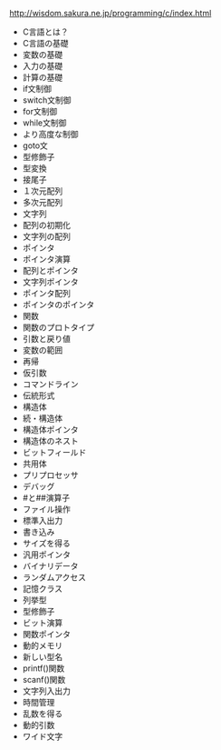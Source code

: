 http://wisdom.sakura.ne.jp/programming/c/index.html

 - C言語とは？
 - C言語の基礎
 - 変数の基礎
 - 入力の基礎
 - 計算の基礎
 - if文制御
 - switch文制御
 - for文制御
 - while文制御
 - より高度な制御
 - goto文
 - 型修飾子
 - 型変換
 - 接尾子
 - １次元配列
 - 多次元配列
 - 文字列
 - 配列の初期化
 - 文字列の配列
 - ポインタ
 - ポインタ演算
 - 配列とポインタ
 - 文字列ポインタ
 - ポインタ配列
 - ポインタのポインタ
 - 関数
 - 関数のプロトタイプ
 - 引数と戻り値
 - 変数の範囲
 - 再帰
 - 仮引数
 - コマンドライン
 - 伝統形式
 - 構造体
 - 続・構造体
 - 構造体ポインタ
 - 構造体のネスト
 - ビットフィールド
 - 共用体
 - プリプロセッサ
 - デバッグ
 - #と##演算子
 - ファイル操作
 - 標準入出力
 - 書き込み
 - サイズを得る
 - 汎用ポインタ
 - バイナリデータ
 - ランダムアクセス
 - 記憶クラス
 - 列挙型
 - 型修飾子
 - ビット演算
 - 関数ポインタ
 - 動的メモリ
 - 新しい型名
 - printf()関数
 - scanf()関数
 - 文字列入出力
 - 時間管理
 - 乱数を得る
 - 動的引数
 - ワイド文字